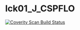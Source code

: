 # lck01_J_CSPFLO
<a href="https://scan.coverity.com/projects/wendyzhang1121-lck01_j_cspflo">
  <img alt="Coverity Scan Build Status"
       src="https://scan.coverity.com/projects/9515/badge.svg"/>
</a>
